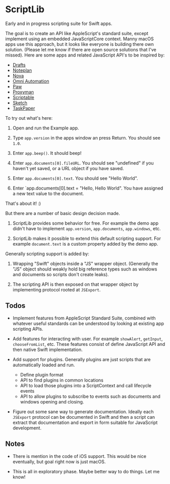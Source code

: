 # ScriptLib

Early and in progress scripting suite for Swift apps.

The goal is to create an API like AppleScript's standard suite, except implement using an embedded JavaScriptCore context. Manny macOS apps use this approach, but it looks like everyone is building there own solution. (Please let me know if there are open source solutions that I've missed). Here are some apps and related JavaScript API's to be inspired by:

- [Drafts](https://docs.getdrafts.com/docs/actions/scripting)
- [Noteplan](https://help.noteplan.co/article/65-commandbar-plugins)
- [Nova](https://docs.nova.app)
- [Omni Automation](https://omni-automation.com/)
- [Paw](https://paw.cloud/docs/reference/ExtensionContext)
- [Proxyman](https://docs.proxyman.io/scripting/script)
- [Scriptable](https://docs.scriptable.app)
- [Sketch](https://developer.sketch.com/reference/api/)
- [TaskPaper](https://www.taskpaper.com/guide/reference/scripting/)

To try out what's here:

1. Open and run the Example app.

2. Type `app.version` in the apps window an press Return. You should see `1.0`.

2. Enter `app.beep()`. It should beep!

3. Enter `app.documents[0].fileURL`. You should see "undefined" if you haven't yet saved, or a URL object if you have saved.

4. Enter `app.documents[0].text`. You should see "Hello World".

5. Enter `app.documents[0].text = "Hello, Hello World". You have assigned a new text value to the document.

That's about it! :)

But there are a number of basic design decision made.

1. ScriptLib provides some behavior for free. For example the demo app didn't have to implement `app.version`, `app.documents`, `app.windows`, etc.

2. ScriptLib makes it possible to extend this default scripting support. For example `document.text` is a custom property added by the demo app.

Generally scripting support is added by:

1. Wrapping "Swift" objects inside a "JS" wrapper object. (Generally the "JS" object should weakly hold big reference types such as windows and documents so scripts don't create leaks).

2. The scripting API is then exposed on that wrapper object by implementing protocol rooted at `JSExport`.

## Todos

- Implement features from AppleScript Standard Suite, combined with whatever useful standards can be understood by looking at existing app scripting APIs.

- Add features for interacting with user. For example `showAlert`, `getInput`, `chooseFromList`, etc. These features consist of define JavaScript API and then native Swift implementation.

- Add support for plugins. Generally plugins are just scripts that are automatically loaded and run.

    - Define plugin format
    - API to find plugins in common locations
    - API to load those plugins into a ScriptContext and call lifecycle events
    - API to allow plugins to subscribe to events such as documents and windows opening and closing. 

- Figure out some sane way to generate documentation. Ideally each `JSExport` protocol can be documented in Swift and then a script can extract that documentation and export in form suitable for JavaScript development.

## Notes

- There is mention in the code of iOS support. This would be nice eventually, but goal right now is just macOS.

- This is all in exploratory phase. Maybe better way to do things. Let me know!
